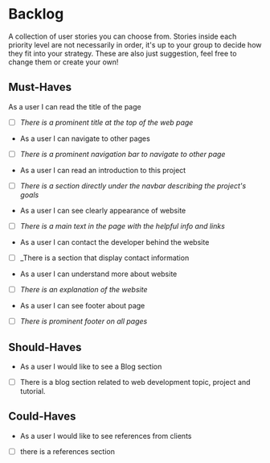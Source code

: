 # Backlog

A collection of user stories you can choose from. Stories inside each priority
level are not necessarily in order, it's up to your group to decide how they fit
into your strategy. These are also just suggestion, feel free to change them or
create your own!

## Must-Haves

As a user I can read the title of the page

- [ ] _There is a prominent title at the top of the web page_
- As a user I can navigate to other pages
- [ ] _There is a prominent navigation bar to navigate to other page_
- As a user I can read an introduction to this project
- [ ] _There is a section directly under the navbar describing the project's
      goals_
- As a user I can see clearly appearance of website
- [ ] _There is a main text in the page with the helpful info and links_
- As a user I can contact the developer behind the website
- [ ] \_There is a section that display contact information
- As a user I can understand more about website
- [ ] _There is an explanation of the website_
- As a user I can see footer about page
- [ ] _There is prominent footer on all pages_

## Should-Haves

- As a user I would like to see a Blog section
- [ ] There is a blog section related to web development topic, project and
      tutorial.

## Could-Haves

- As a user I would like to see references from clients

- [ ] there is a references section
